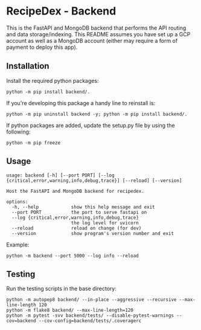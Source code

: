 # RecipeDex - Backend
This is the FastAPI and MongoDB backend that performs the API routing and data storage/indexing. This README assumes you have set up a GCP account as well as a MongoDB account (either may require a form of payment to deploy this app).

## Installation

Install the required python packages:

```
python -m pip install backend/.
```

If you're developing this package a handy line to reinstall is:
```
python -m pip uninstall backend -y; python -m pip install backend/.
```

If python packages are added, update the setup.py file by using the following:

```
python -m pip freeze
```

## Usage

```
usage: backend [-h] [--port PORT] [--log {critical,error,warning,info,debug,trace}] [--reload] [--version]

Host the FastAPI and MongoDB backend for recipedex.

options:
  -h, --help            show this help message and exit
  --port PORT           the port to serve fastapi on
  --log {critical,error,warning,info,debug,trace}
                        the log level for uvicorn
  --reload              reload on change (for dev)
  --version             show program's version number and exit
```

Example:

```
python -m backend --port 5000 --log info --reload
```

## Testing

Run the testing scripts in the base directory:

```
python -m autopep8 backend/ --in-place --aggressive --recursive --max-line-length 120
python -m flake8 backend/ --max-line-length=120
python -m pytest -svv backend/tests/ --disable-pytest-warnings --cov=backend --cov-config=backend/tests/.coveragerc
```
